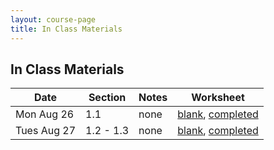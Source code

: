 ```yaml
---
layout: course-page
title: In Class Materials
---
```


## In Class Materials

| Date            | Section    | Notes      | Worksheet          |
|-----------------|------------|------------|--------------------|
|Mon Aug 26       |1.1         |none        |[blank](assets/materials/Spring2019/Recitation-1.pdf), [completed]()|
|Tues Aug 27      |1.2 - 1.3   |none        |[blank](assets/materials/Spring2019/Recitation-1.pdf), [completed]()|


<!-- To start using WebAssign, you will need two codes: -->

<!-- 1. Our Class Key: **uaf 1299 0905**  -->

<!-- 2. Your personal WebAssign access code.  Texts purchased from the UAF  bookstore include one; otherwise, a code can be purchased from WebAssign directly.  -->

<!-- Note WebAssign can be used for two weeks in a "trial" period which ends Sunday September 8 2019.  You can take advantage of this period if you are uncertain about you placement in this class.  -->

<!-- <div style="padding-top: 20px"></div>  -->
<!-- <center><a class="button" href="https://webassign.net">Go To WebAssign</a></center>  -->
